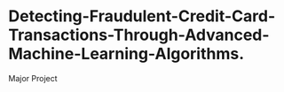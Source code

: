 # Detecting-Fraudulent-Credit-Card-Transactions-Through-Advanced-Machine-Learning-Algorithms.
Major Project
